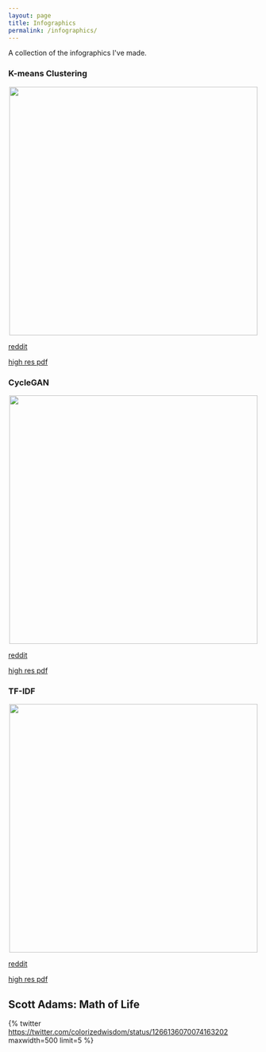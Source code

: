 ```yaml
---
layout: page
title: Infographics
permalink: /infographics/
---
```


A collection of the infographics I've made.

### K-means Clustering


<div style="text-align: center"><img src="/images/infographics/kmeans_infographic.png" width="500" /></div>

[reddit](https://www.reddit.com/r/learnmachinelearning/comments/kipra3/i_made_an_infographic_to_summarise_kmeans/)

[high res pdf](https://drive.google.com/file/d/1tphu2c6bg590Izs7vy_YH_9WuPs30cIl/view?usp=sharing)

### CycleGAN

<div style="text-align: center"><img src="/images/infographics/cyclegan_infographic.png" width="500" /></div>

[reddit](https://www.reddit.com/r/learnmachinelearning/comments/jblogq/i_made_an_infographic_to_help_me_remember_the/)

[high res pdf](https://drive.google.com/file/d/1JcCmFo8wpt-i7JUv_Mcp30ZAv5KOZj48/view?usp=sharing)

### TF-IDF

<div style="text-align: center"><img src="/images/infographics/tf_idf.png" width="500" /></div>


[reddit](https://www.reddit.com/r/learnmachinelearning/comments/gway54/i_made_an_infographic_to_help_me_remember_how/)

[high res pdf](https://drive.google.com/file/d/1jD4mLglppzfyWh00DzGeJTm-6_Xn0QgP/view?usp=sharing)

## Scott Adams: Math of Life


{% twitter https://twitter.com/colorizedwisdom/status/1266136070074163202 maxwidth=500 limit=5 %}

